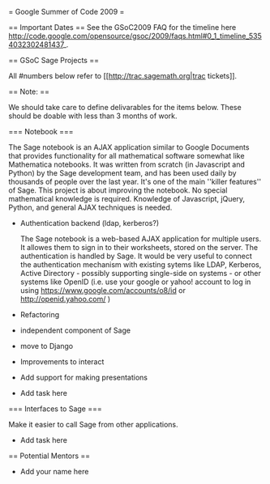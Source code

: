 = Google Summer of Code 2009 =

== Important Dates ==
See the GSoC2009 FAQ for the timeline here http://code.google.com/opensource/gsoc/2009/faqs.html#0_1_timeline_5354032302481437_.

== GSoC Sage Projects ==

All #numbers below refer to [[http://trac.sagemath.org|trac tickets]].

== Note: ==

We should take care to define delivarables for the items below. These should be doable with less than 3 months of work.

=== Notebook ===

The Sage notebook is an AJAX application similar to Google Documents that provides
functionality for all mathematical software somewhat like Mathematica notebooks. 
It was written from scratch (in Javascript and Python) by the Sage development team,
and has been used daily by thousands of people over the last year.  It's one of the
main ''killer features'' of Sage.  This project is about improving the notebook.
No special mathematical knowledge is required.  Knowledge of Javascript, jQuery, Python,
and general AJAX techniques is needed. 

 * Authentication backend (ldap, kerberos?)

    The Sage notebook is a web-based AJAX application for multiple users. It allowes them to sign in to their worksheets, stored on the server. The authentication is handled by Sage. It would be very useful to connect the authentication mechanism with existing sytems like LDAP, Kerberos, Active Directory - possibly supporting single-side on systems - or other systems like OpenID (i.e. use your google or yahoo! account to log in using  https://www.google.com/accounts/o8/id or http://openid.yahoo.com/ )

 * Refactoring
  * independent component of Sage
  * move to Django
 * Improvements to interact
 * Add support for making presentations

 * Add task here

=== Interfaces to Sage ===

Make it easier to call Sage from other applications. 

 * Add task here

== Potential Mentors ==
 * Add your name here
